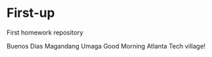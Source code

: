 First-up
========

First homework repository

Buenos Dias
Magandang Umaga
Good Morning Atlanta Tech village!